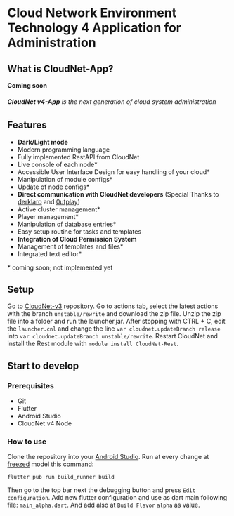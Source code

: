 # Cloud Network Environment Technology 4 Application for Administration

## What is CloudNet-App?
**Coming soon**

###### **CloudNet v4-App** is the next generation of cloud system administration

## Features
- **Dark/Light mode**
- Modern programming language
- Fully implemented RestAPI from CloudNet
- Live console of each node*
- Accessible User Interface Design for easy handling of your cloud*
- Manipulation of module configs*
- Update of node configs*
- **Direct communication with CloudNet developers** (Special Thanks to [derklaro](https://github.com/derklaro) and [0utplay](https://github.com/0utplay))
- Active cluster management*
- Player management*
- Manipulation of database entries*
- Easy setup routine for tasks and templates
- **Integration of Cloud Permission System**
- Management of templates and files*
- Integrated text editor*

\* coming soon; not implemented yet


## Setup
Go to [CloudNet-v3](https://github.com/CloudNetService/CloudNet-v3) repository.
Go to actions tab, select the latest actions with the branch `unstable/rewrite` and download the zip file.
Unzip the zip file into a folder and run the launcher.jar.
After stopping with CTRL + C, edit the `launcher.cnl` and change the line
`var cloudnet.updateBranch release` into `var cloudnet.updateBranch unstable/rewrite`.
Restart CloudNet and install the Rest module with `module install CloudNet-Rest`.


## Start to develop
### Prerequisites
- Git
- Flutter
- Android Studio
- CloudNet v4 Node
### How to use
Clone the repository into your [Android Studio](https://developer.android.com/studio).
Run at every change at [freezed](https://pub.dev/packages/freezed) model this command:
```shell
flutter pub run build_runner build
```
Then go to the top bar next the debugging button and press `Edit configuration`.
Add new flutter configuration and use as dart main following file: `main_alpha.dart`. 
And add also at `Build Flavor` `alpha` as value. 
